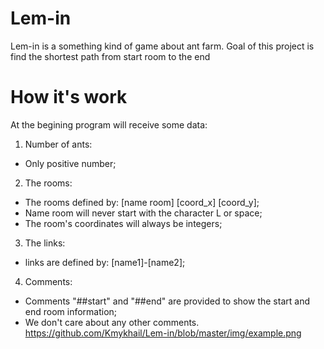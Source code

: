# Lem-in
Lem-in is a something kind of game about ant farm. Goal of this project is find the shortest path from start room to the end
# How it's work
At the begining program will receive some data:
1) Number of ants:
  - Only positive number;
2) The rooms:
  - The rooms defined by: [name room] [coord_x] [coord_y];
  - Name room will never start with the character L or space;
  - The room's coordinates will always be integers;
3) The links:
  - links are defined by: [name1]-[name2];
4) Comments:
  - Comments "##start" and "##end" are provided to show the start and end room information;
  - We don't care about any other comments.
https://github.com/Kmykhail/Lem-in/blob/master/img/example.png
